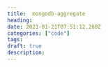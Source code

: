 ```yaml
---
title:  mongodb-aggregate
heading:
date: 2021-01-21T07:51:12.260Z
categories: ["code"]
tags: 
draft: true
description: 
---
```


